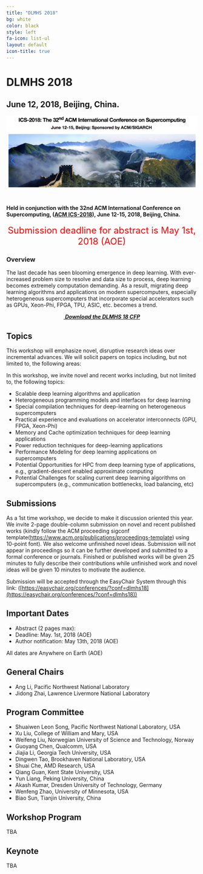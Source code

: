 ```yaml
---
title: "DLMHS 2018"
bg: white
color: black
style: left
fa-icon: list-ul
layout: default
icon-title: true
---
```

  
# DLMHS 2018

<div style="text-align:center;">
  <span class="fa-stack subtlecircle" style="font-size:64px; background:rgba(0,128,0,0.1)">
    <i class="fa fa-circle fa-stack-2x text-white"></i>
    <i class="fa fa-server fa-stack-1x text-green"></i>
  </span>
</div>

## June 12, 2018, Beijing, China.

<div style="text-align:center;">
  <a href="http://ics2018.ict.ac.cn/"><img width="640px" src="img/ICS-18-logo-1.png"/></a>
  &nbsp;  &nbsp;  &nbsp;  &nbsp;
</div>

#### Held in conjunction with the 32nd ACM International Conference on Supercomputing, ([ACM ICS-2018](http://ics2018.ict.ac.cn/)), June 12-15, 2018, Beijing, China.

<div style="text-align:center;">
  <p>
  <font style="color:red;font-size:18pt;font-face:bold;">
  Submission deadline for abstract is May 1st, 2018 (AOE)
  </font>
  </p>
</div>

### Overview
The last decade has seen blooming emergence in deep learning. With ever-increased problem size to resolve and data size to process, deep learning becomes extremely computation demanding. As a result, migrating deep learning algorithms and applications on modern supercomputers, especially heterogeneous supercomputers that incorporate special accelerators such as GPUs, Xeon-Phi, FPGA, TPU, ASIC, etc. becomes a trend. 


<div style="text-align:center;">
  <p>
    <a href="dlmhs-cfp.txt">
      <i class="fa fa-file-text-o">&nbsp;<b>Download the DLMHS 18 CFP </b></i>
    </a>
  </p>
</div>

## Topics

This workshop will emphasize novel, disruptive research ideas over incremental 
advances. We will solicit papers on topics including, but not limited to, the 
following areas:

In this workshop, we invite novel and recent works including, but not limited to, the following topics:
* Scalable deep learning algorithms and application 
* Heterogeneous programming models and interfaces for deep learning
* Special compilation techniques for deep-learning on heterogeneous supercomputers
* Practical experience and evaluations on accelerator interconnects (GPU, FPGA, Xeon-Phi)
* Memory and Cache optimization techniques for deep learning applications
* Power reduction techniques for deep-learning applications
* Performance Modeling for deep learning applications on supercomputers
* Potential Opportunities for HPC from deep learning type of applications, e.g., gradient-descent enabled approximate computing
* Potential Challenges for scaling current deep learning algorithms on supercomputers (e.g., communication bottlenecks, load balancing, etc)


## Submissions

As a 1st time workshop, we decide to make it discussion oriented this year. We invite 2-page double-column submission on novel and recent published works (kindly follow the ACM proceeding sigconf template(https://www.acm.org/publications/proceedings-template) using 10-point font). We also welcome unfinished novel ideas. Submission will not appear in proceedings so it can be further developed and submitted to a formal conference or journals. Finished or published works will be given 25 minutes to fully describe their contributions while unfinished work and novel ideas will be given 10 minutes to motivate the audience. 

Submission will be accepted through the EasyChair System through this link: ([https://easychair.org/conferences/?conf=dlmhs18](https://easychair.org/conferences/?conf=dlmhs18))

## Important Dates

* Abstract (2 pages max):  
* Deadline: May. 1st, 2018 (AOE)
* Author notification: May 13th, 2018 (AOE)

All dates are Anywhere on Earth (AOE)

## General Chairs

* Ang Li, Pacific Northwest National Laboratory
* Jidong Zhai, Lawrence Livermore National Laboratory

## Program Committee

* Shuaiwen Leon Song, Pacific Northwest National Laboratory, USA
* Xu Liu, College of William and Mary, USA
* Weifeng Liu, Norwegian University of Science and Technology, Norway
* Guoyang Chen, Qualcomm, USA
* Jiajia Li, Georgia Tech University, USA
* Dingwen Tao, Brookhaven National Laboratory, USA
* Shuai Che, AMD Research, USA 
* Qiang Guan, Kent State University, USA
* Yun Liang, Peking University, China
* Akash Kumar, Dresden University of Technology, Germany
* Wenfeng Zhao, University of Minnesota, USA
* Biao Sun, Tianjin University, China




## Workshop Program

TBA

## Keynote

TBA
